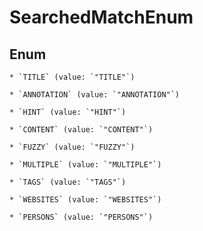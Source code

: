 
# SearchedMatchEnum

## Enum


    * `TITLE` (value: `"TITLE"`)

    * `ANNOTATION` (value: `"ANNOTATION"`)

    * `HINT` (value: `"HINT"`)

    * `CONTENT` (value: `"CONTENT"`)

    * `FUZZY` (value: `"FUZZY"`)

    * `MULTIPLE` (value: `"MULTIPLE"`)

    * `TAGS` (value: `"TAGS"`)

    * `WEBSITES` (value: `"WEBSITES"`)

    * `PERSONS` (value: `"PERSONS"`)



